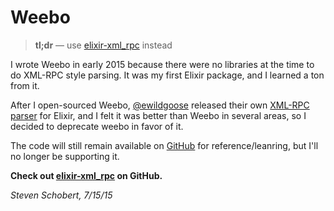 Weebo
=====

> **tl;dr** &mdash; use [elixir-xml_rpc](https://github.com/ewildgoose/elixir-xml_rpc) instead

I wrote Weebo in early 2015 because there were no libraries at the time to do XML-RPC style parsing. It was my first Elixir package, and I learned a ton from it.

After I open-sourced Weebo, [@ewildgoose](https://github.com/ewildgoose) released their own [XML-RPC parser](https://github.com/ewildgoose/elixir-xml_rpc) for Elixir, and I felt it was better than Weebo in several areas, so I decided to deprecate weebo in favor of it.

The code will still remain available on [GitHub](https://github.com/stevenschobert/weebo) for reference/leanring, but I'll no longer be supporting it.

**Check out [elixir-xml_rpc](https://github.com/ewildgoose/elixir-xml_rpc) on GitHub.**

_Steven Schobert, 7/15/15_

